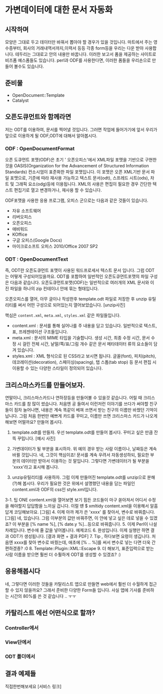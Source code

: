 가변데이터에 대한 문서 자동화
======================

시작하며
-------

모양은 그대로 두고 데이터만 바꿔서 뽑아야 할 경우가 있을 것입니다.
마트에서 주는 영수증부터, 회사의 거래내역서까지,이력서 등등
각종 form등을 우리는 다운 받아 사용합니다.
테두리는 그대로고 안의 내용만 바꿉니다.
이러한 보고서 폼을 제공하는 사이트로
비즈폼
예스폼들도 있습니다.
perl과 ODF를 사용한다면, 이러한 폼들을 우리손으로 만들어 볼수도 있습니다.


준비물
-----

- OpenDocument::Template
- Catalyst


오픈도큐먼트와 함께라면
-----------

저는 ODT를 이용하여, 문서를 찍어낼 것입니다.
그러면 작업에 들어가기에 앞서
우리가 앞으로 이용하게 될 ODF,ODT에 대해서 알아봅시다.

### ODF : OpenDocumentFormat

오픈 도큐먼트 포맷(ODF)은 초기 ' 오픈오피스'에서 XML파일 포맷을 기반으로 구현한 것을
OASIS(Organization for the Advancement of Structured Information Standards) 컨소시엄이
표준화한 파일 포맷입니다.
이 포맷은 오픈 XML기반 문서 파일 포맷으로, 기준에 따라 재사용 가능하고
텍스트 문서(odt), 스프레드 시트(ods), 차트 및 그래픽 요소(odg)등에 이용됩니다.
XML의 사용은  편집이 필요한 경우 간단한 텍스트 편집기로 열고 변경하거나, 재사용 할 수 있습니다.

ODF포맷을 사용한 응용 프로그램, 오피스 군으로는 다음과 같은 것들이 있습니다.

- 자유 소프트웨어
- 리버오피스
- 오픈오피스
- 애비워드
- KOffice
- 구글 오피스(Google Docs)
- 마이크로소프트 오피스 2010/Office 2007 SP2

### ODT : OpenDocumentText

즉, ODT란 오픈도큐먼트 포맷이 사용된 워드프로세서 텍스트 문서 입니다.
그럼 ODT는 어떻게 구성되어있을까요.
ODT를 포함하여 일반적인 오픈도큐먼트포맷의 파일 구성은 다음과 같습니다.
오픈도큐먼트포맷(ODF)는 일반적으로 여러개의 XML 문서와 이진 파일을 하나의 zip 컨테이너 안에 묶는 형태입니다.

오픈오피스를 열어, 아무 글이나 작성한후 template.odt 파일로 저장한 후
unzip 유틸리티를 써서 어떤 구성으로 되어있는지 열어보았습니다.
[unzip사진]

핵심은 `content.xml`, `meta.xml`, `styles.xml` 같은 파일들입니다.

- content.xml : 문서를 통해 실어나를 주 내용을 담고 있습니다. 일반적으로 텍스트, 표, 프레젠테이션 구조들입니다.
- meta.xml : 문서의 MIME 타입을 기술합니다. 생성 시간, 최종 수정 시간, 문서 수정 시 걸린 전체 시간, 낱말/쪽/표/그림 개수 같은 문서 메타데이터 류의 요소들이 담겨 있습니다.
- styles.xml : XML 형식으로 된 CSS라고 보시면 됩니다. 글꼴(font), 피치(pitch), 데코레이션(decoration), 스페이싱(spacing), 탭 스톱(tab stop) 등 문서 편집 시 이용할 수 있는 다양한 스타일이 정의되어 있습니다.


크리스마스카드를 만들어보자.
----------------------

연말이니, 크리스마스카드나 연하장등을 만들어볼 수 있을것 같습니다.
어릴 때 크리스마스 카드를 참 많이 썼습니다.
처음엔 공 들여서 이런저런 이야기를 쓰다가 써야할 친구들이 점차 늘어나면,
내용은 계속 똑같이 베껴 쓰면서 받는 친구의 이름만 바꿨던 기억이 납니다.
그럼 처음 한번만 예쁘게 카드를 꾸미고, 이름만 쓰면 크리스마스 카드가 나오게 해보면 어떨까요?
만들어 봅시다.

1. template.odt를 만들자.
우선 template.odt를 만들어 봅시다.
꾸미고 싶은 만큼 잔뜩 꾸밉니다.
[예시 사진]

2. 가변데이터가 될 부분을 표시하자.
위 예의 경우 받는 사람 이름이나, 날짜등은 계속 바뀔 것입니다.
네, 그것이 핵심이죠! 문서를 계속 우려서 자동생성하되, 필요한 부분의 데이터만
받아서 이용하는 것 말입니다.
그렇다면 가변데이터가 될 부분을 'xxxx'라고 표시해 봅니다.

3. unzip유틸리티를 사용하자.
그럼 이제 만들어진 template.odt를 unzip으로 분해(?)해 봅시다.
우리가 필요한 것은 위에서 설명했던 내용을 담는 파일인 content.xml과
ODF의 css인 style.xml입니다.

3-1. 팁 ONE
content.xml을 열어보면 보기 힘든 코드들이 마구 쏟아져서 어디서 수정을 해야할지 답답함을 느끼실 겁니다.
이럴 떈 $ xmltidy content.xml을 이용해서 알흠답게 코딩해보아요.
[그림]
4. 이제 아까 제가 쓴 'xxxx' 를 찾아서, 변수로 바꿔줍니다. 
[그림]
네, 있습니다. 그럼 이부분의 값만 바꿔주면, 이 안에 넣고 싶은 데로 넣을 수 있겠죠?
이 부분을 [% name %], [% date.y %]...등으로 바꿔줍니다.
5. 이제 Perl이 나설 차례입니다.
변수에 줄 값을 넣어봅니다.
예제코드
6. 완성입니다. 이제 실행만 하면 결과 ODT가 생성됩니다.
[결과 화면 + 결과 PDF]
7. Tip , 하다보면 요령이 생깁니다.
처음엔 xxxx를 찾아 변수로 바꿨는데,
애초에 [% .. %]를 써서 변수로 넣는 다면 더욱 간편하겠죵? :0
8. Template::Plugin::XML::Escape
9. 더 해보기, 표준입력으로 받는 사람 이름을 받으면 훨씬 더 수훨하게 ODT를 생성할 수 있겠죠? :)

응용해봅시다
---------

네, 그렇다면 이러한 것들을 카탈리스트 앱으로 만들면 web에서 훨씬 더 수월하게 접근할 수 있지 않을까요?
그래서 준비한 다양한 Form들 입니다.
사실 앱에 기사를 준비하는 시간의 80%를 쓴 것 같습니다 .. ㅜㅜ

## 카탈리스트 에선 어떤식으로 할까?

### Controller에서
### View단에서
### ODT 폴더에서

## 결과 예제들

직접한번해보세요 [서비스 링크]

